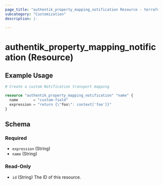 ```yaml
---
page_title: "authentik_property_mapping_notification Resource - terraform-provider-authentik"
subcategory: "Customization"
description: |-
  
---
```


# authentik_property_mapping_notification (Resource)



## Example Usage

```terraform
# Create a custom Notification transport mapping

resource "authentik_property_mapping_notification" "name" {
  name       = "custom-field"
  expression = "return {\"foo\": context['foo']}"
}
```

<!-- schema generated by tfplugindocs -->
## Schema

### Required

- `expression` (String)
- `name` (String)

### Read-Only

- `id` (String) The ID of this resource.
